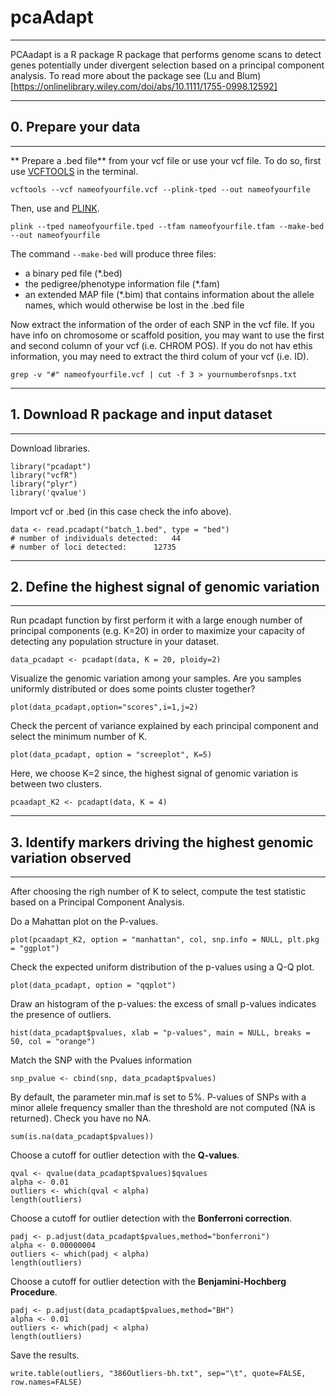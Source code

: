 # pcaAdapt

---

PCAadapt is a R package R package that performs genome scans to detect genes potentially under divergent selection based on a principal component analysis. To read more about the package see (Lu and Blum)[https://onlinelibrary.wiley.com/doi/abs/10.1111/1755-0998.12592]

---
## 0. Prepare your data
---

** Prepare a .bed file** from your vcf file or use your vcf file.
To do so, first use [VCFTOOLS](http://vcftools.sourceforge.net) in the terminal.
```{r, engine = 'bash', eval = FALSE}
vcftools --vcf nameofyourfile.vcf --plink-tped --out nameofyourfile
```

Then, use and [PLINK](http://zzz.bwh.harvard.edu/plink/).
```{r, engine = 'bash', eval = FALSE}
plink --tped nameofyourfile.tped --tfam nameofyourfile.tfam --make-bed --out nameofyourfile
```

The command `--make-bed` will produce three files:
- a binary ped file (*.bed)
- the pedigree/phenotype information file (*.fam)
- an extended MAP file (*.bim) that contains information about the allele names, which would otherwise be lost in the .bed file

Now extract the information of the order of each SNP in the vcf file. 
If you have info on chromosome or scaffold position, you may want to use the first and second column of your vcf (i.e. CHROM POS).
If you do not hav ethis information, you may need to extract the third colum of your vcf (i.e. ID).
```{r, engine = 'bash', eval = FALSE}
grep -v "#" nameofyourfile.vcf | cut -f 3 > yournumberofsnps.txt
```
---
## 1. Download R package and input dataset
---

Download libraries. 
```{r}
library("pcadapt") 
library("vcfR")
library("plyr")
library('qvalue')
```

Import vcf or .bed (in this case check the info above).
```{r}
data <- read.pcadapt("batch_1.bed", type = "bed")
# number of individuals detected:	44
# number of loci detected:		12735
```

---
## 2. Define the highest signal of genomic variation
---

Run pcadapt function by first perform it with a large enough number of principal components (e.g. K=20) in order to maximize your capacity of detecting any population structure in your dataset.
```{r}
data_pcadapt <- pcadapt(data, K = 20, ploidy=2) 
```

Visualize the genomic variation among your samples. 
Are you samples uniformly distributed or does some points cluster together?
```{r}
plot(data_pcadapt,option="scores",i=1,j=2)
```

Check the percent of variance explained by each principal component and select the minimum number of K.
```{r}
plot(data_pcadapt, option = "screeplot", K=5)
```

Here, we choose K=2 since, the highest signal of genomic variation is between two clusters. 
```{r}
pcaadapt_K2 <- pcadapt(data, K = 4)
```

---
## 3. Identify markers driving the highest genomic variation observed
---

After choosing the righ number of K to select, compute the test statistic based on a Principal Component Analysis.

Do a Mahattan plot on the P-values.
```{r}
plot(pcaadapt_K2, option = "manhattan", col, snp.info = NULL, plt.pkg = "ggplot")
```

Check the expected uniform distribution of the p-values using a Q-Q plot.
```{r}
plot(data_pcadapt, option = "qqplot")
```

Draw an histogram of the p-values: the excess of small p-values indicates the presence of outliers.
```{r}
hist(data_pcadapt$pvalues, xlab = "p-values", main = NULL, breaks = 50, col = "orange")
```

Match the SNP with the Pvalues information
```{r}
snp_pvalue <- cbind(snp, data_pcadapt$pvalues) 
```
By default, the parameter min.maf is set to 5%. P-values of SNPs with a minor allele frequency smaller than the threshold are not computed (NA is returned). Check you have no NA.
```{r}
sum(is.na(data_pcadapt$pvalues))
```

Choose a cutoff for outlier detection with the **Q-values**.
```{r}
qval <- qvalue(data_pcadapt$pvalues)$qvalues
alpha <- 0.01
outliers <- which(qval < alpha)
length(outliers)
```

Choose a cutoff for outlier detection with the **Bonferroni correction**.
```{r}
padj <- p.adjust(data_pcadapt$pvalues,method="bonferroni")
alpha <- 0.00000004
outliers <- which(padj < alpha)
length(outliers)
```

Choose a cutoff for outlier detection with the **Benjamini-Hochberg Procedure**.
```{r}
padj <- p.adjust(data_pcadapt$pvalues,method="BH")
alpha <- 0.01
outliers <- which(padj < alpha)
length(outliers)
```
Save the results.
```{r}
write.table(outliers, "386Outliers-bh.txt", sep="\t", quote=FALSE, row.names=FALSE) 
```
